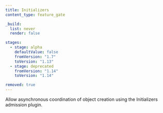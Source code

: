 ```yaml
---
title: Initializers
content_type: feature_gate

_build:
  list: never
  render: false

stages:
  - stage: alpha 
    defaultValue: false
    fromVersion: "1.7"
    toVersion: "1.13"
  - stage: deprecated
    fromVersion: "1.14"
    toVersion: "1.14"

removed: true
---
```

Allow asynchronous coordination of object creation using the
Initializers admission plugin.

